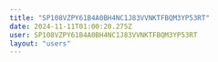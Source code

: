 ```yaml
---
title: "SP108VZPY61B4A0BH4NC1J83VVNKTFBQM3YP53RT"
date: 2024-11-11T01:00:20.275Z
user: SP108VZPY61B4A0BH4NC1J83VVNKTFBQM3YP53RT
layout: "users"
---
```

    
